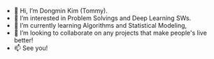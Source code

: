 - 👋 Hi, I’m Dongmin Kim (Tommy).
- 👀 I’m interested in Problem Solvings and Deep Learning SWs.
- 🌱 I’m currently learning Algorithms and Statistical Modeling,
- 💞️ I’m looking to collaborate on any projects that make people's live better!
- 📫 See you!

<!---
dongminkim0220/dongminkim0220 is a ✨ special ✨ repository because its `README.md` (this file) appears on your GitHub profile.
You can click the Preview link to take a look at your changes.
--->
